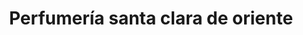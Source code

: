 ---
title: "Perfumería santa clara de oriente"
url: /puerto-la-cruz/perfumeria-santa-clara-de-oriente/
shop: perfumería
---